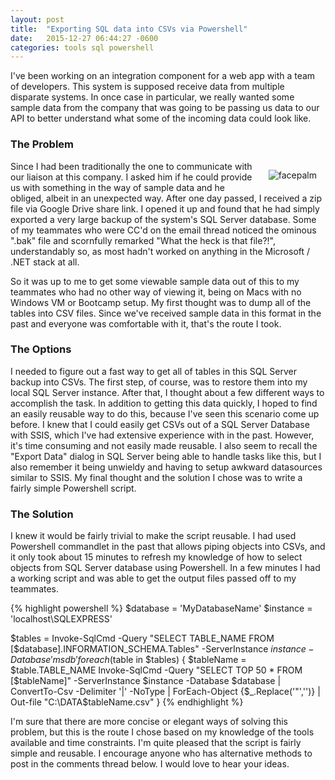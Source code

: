 ```yaml
---
layout: post
title:  "Exporting SQL data into CSVs via Powershell"
date:   2015-12-27 06:44:27 -0600
categories: tools sql powershell
---
```


I've been working on an integration component for a web app with a team of developers. This system is supposed receive data from multiple disparate systems. In once case in particular, we really wanted some sample data from the company that was going to be passing us data to our API to better understand what some of the incoming data could look like.

### The Problem

<img src="https://i.imgur.com/iWKad22.jpg" alt="facepalm" style="margin: 1em; float: right; max-width: 40%;" />
Since I had been traditionally the one to communicate with our liaison at this company. I asked him if he could provide us with something in the way of sample data and he obliged, albeit in an unexpected way. After one day passed, I received a zip file via Google Drive share link. I opened it up and found that he had simply exported a very large backup of the system's SQL Server database. Some of my teammates who were CC'd on the email thread noticed the ominous ".bak" file and scornfully remarked "What the heck is that file?!", understandably so, as most hadn't worked on anything in the Microsoft / .NET stack at all.

So it was up to me to get some viewable sample data out of this to my teammates who had no other way of viewing it, being on Macs with no Windows VM or Bootcamp setup. My first thought was to dump all of the tables into CSV files. Since we've received sample data in this format in the past and everyone was comfortable with it, that's the route I took.

### The Options

I needed to figure out a fast way to get all of tables in this SQL Server backup into CSVs. The first step, of course, was to restore them into my local SQL Server instance. After that, I thought about a few different ways to accomplish the task. In addition to getting this data quickly, I hoped to find an easily reusable way to do this, because I've seen this scenario come up before. I knew that I could easily get CSVs out of a SQL Server Database with SSIS, which I've had extensive experience with in the past. However, it's time consuming and not easily made reusable. I also seem to recall the "Export Data" dialog in SQL Server being able to handle tasks like this, but I also remember it being unwieldy and having to setup awkward datasources similar to SSIS. My final thought and the solution I chose was to write a fairly simple Powershell script.

### The Solution

I knew it would be fairly trivial to make the script reusable. I had used Powershell commandlet in the past that allows piping objects into CSVs, and it only took about 15 minutes to refresh my knowledge of how to select objects from SQL Server database using Powershell. In a few minutes I had a working script and was able to get the output files passed off to my teammates.

{% highlight powershell %}
$database = 'MyDatabaseName'
$instance = 'localhost\SQLEXPRESS'

$tables = Invoke-SqlCmd -Query "SELECT TABLE_NAME FROM [$database].INFORMATION_SCHEMA.Tables" -ServerInstance $instance -Database 'msdb'
foreach ($table in $tables) {
  $tableName = $table.TABLE_NAME
  Invoke-SqlCmd -Query "SELECT TOP 50 * FROM [$tableName]" -ServerInstance $instance -Database $database |
  ConvertTo-Csv -Delimiter '|' -NoType |
  ForEach-Object {$_.Replace('"','')} |
  Out-file "C:\DATA\$tableName.csv"
}
{% endhighlight %}

I'm sure that there are more concise or elegant ways of solving this problem, but this is the route I chose based on my knowledge of the tools available and time constraints. I'm quite pleased that the script is fairly simple and reusable. I encourage anyone who has alternative methods to post in the comments thread below. I would love to hear your ideas.
